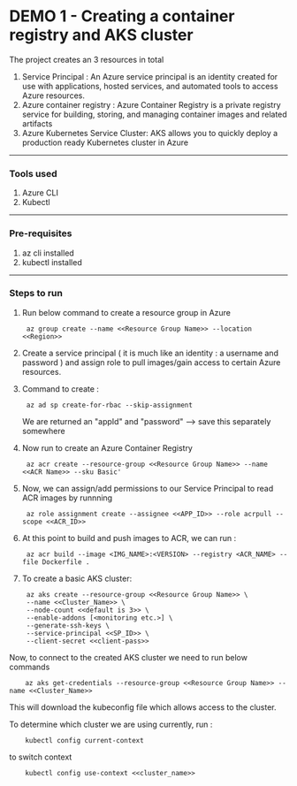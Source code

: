 # DEMO 1 - Creating a container registry and AKS cluster

The project creates an 3 resources in total 
1. Service Principal : An Azure service principal is an identity created for use with applications, hosted services, and automated tools to access Azure resources. 
2. Azure container registry : Azure Container Registry is a private registry service for building, storing, and managing container images and related artifacts
3. Azure Kubernetes Service Cluster: AKS allows you to quickly deploy a production ready Kubernetes cluster in Azure

----
### Tools used 

1. Azure CLI
2. Kubectl

----
 ### Pre-requisites

1. az cli installed
2. kubectl installed

----
### Steps to run 

1. Run below command to create a resource group in Azure 

        az group create --name <<Resource Group Name>> --location <<Region>>

2. Create a service principal ( it is much like an identity : a username and password ) and assign role to pull images/gain access to certain Azure resources.

3. Command to create : 
        
        az ad sp create-for-rbac --skip-assignment

   We are returned an "appId" and "password" --> save this separately somewhere

4. Now run to create an Azure Container Registry 
        
        az acr create --resource-group <<Resource Group Name>> --name <<ACR Name>> --sku Basic'

5. Now, we can assign/add permissions to our Service Principal to read ACR images by runnning
        
        az role assignment create --assignee <<APP_ID>> --role acrpull --scope <<ACR_ID>>


6. At this point to build and push images to ACR, we can run :

        az acr build --image <IMG_NAME>:<VERSION> --registry <ACR_NAME> --file Dockerfile .

5. To create a basic AKS cluster:

        az aks create --resource-group <<Resource Group Name>> \
        --name <<Cluster_Name>> \
        --node-count <<default is 3>> \
        --enable-addons [<monitoring etc.>] \
        --generate-ssh-keys \
        --service-principal <<SP_ID>> \
        --client-secret <<client-pass>>

Now, to connect to the created AKS cluster we need to run below commands 

        az aks get-credentials --resource-group <<Resource Group Name>> --name <<Cluster_Name>>

This will download the kubeconfig file which allows access to the cluster.

To determine which cluster we are using currently, run :

        kubectl config current-context

to switch context 

        kubectl config use-context <<cluster_name>>
